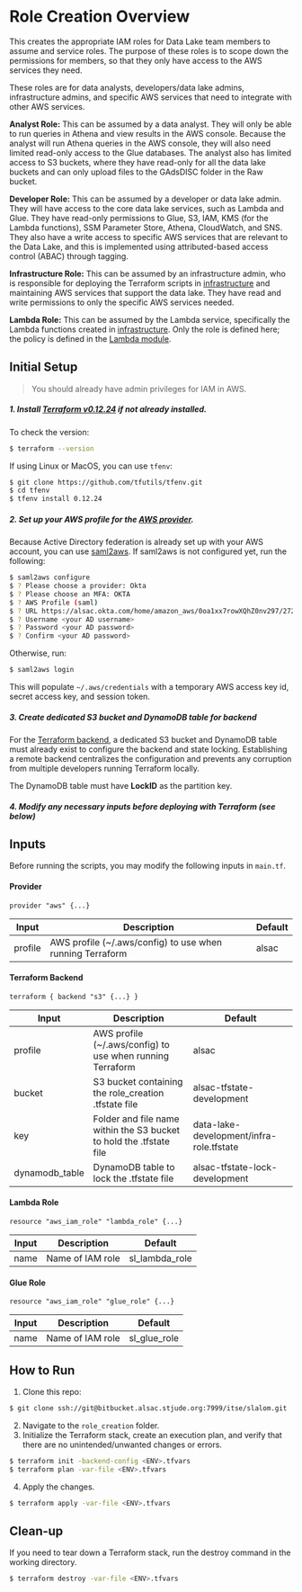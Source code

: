 # Role Creation Overview

This creates the appropriate IAM roles for Data Lake team members to assume and service roles. The purpose of these roles is to scope down the permissions for members, so that they only have access to the AWS services they need.

These roles are for data analysts, developers/data lake admins, infrastructure admins, and specific AWS services that need to integrate with other AWS services.

**Analyst Role:** This can be assumed by a data analyst. They will only be able to run queries in Athena and view results in the AWS console. Because the analyst will run Athena queries in the AWS console, they will also need limited read-only access to the Glue databases. The analyst also has limited access to S3 buckets, where they have read-only for all the data lake buckets and can only upload files to the GAdsDISC folder in the Raw bucket.

**Developer Role:** This can be assumed by a developer or data lake admin. They will have access to the core data lake services, such as Lambda and Glue. They have read-only permissions to Glue, S3, IAM, KMS (for the Lambda functions), SSM Parameter Store, Athena, CloudWatch, and SNS. They also have a write access to specific AWS services that are relevant to the Data Lake, and this is implemented using attributed-based access control (ABAC) through tagging.

**Infrastructure Role:** This can be assumed by an infrastructure admin, who is responsible for deploying the Terraform scripts in [infrastructure](../infrastructure) and maintaining AWS services that support the data lake. They have read and write permissions to only the specific AWS services needed.

**Lambda Role:** This can be assumed by the Lambda service, specifically the Lambda functions created in [infrastructure](../infrastructure/). Only the role is defined here; the policy is defined in the [Lambda module](../infrastructure/modules/lambda/main.tf).

## Initial Setup

> You should already have admin privileges for IAM in AWS.

##### 1. Install [Terraform v0.12.24](https://www.terraform.io/downloads.html) if not already installed.

To check the version:

```bash
$ terraform --version
```

If using Linux or MacOS, you can use `tfenv`:

```bash
$ git clone https://github.com/tfutils/tfenv.git
$ cd tfenv
$ tfenv install 0.12.24
```

##### 2. Set up your AWS profile for the [AWS provider](https://www.terraform.io/docs/providers/aws/index.html).

Because Active Directory federation is already set up with your AWS account, you can use [saml2aws](https://github.com/Versent/saml2aws#install). If saml2aws is not configured yet, run the following:

```bash
$ saml2aws configure
$ ? Please choose a provider: Okta
$ ? Please choose an MFA: OKTA
$ ? AWS Profile (saml)
$ ? URL https://alsac.okta.com/home/amazon_aws/0oa1xx7rowXQhZ0nv297/272
$ ? Username <your AD username>
$ ? Password <your AD password>
$ ? Confirm <your AD password>
```

Otherwise, run:

```bash
$ saml2aws login
```

This will populate `~/.aws/credentials` with a temporary AWS access key id, secret access key, and session token.

##### 3. Create dedicated S3 bucket and DynamoDB table for backend

For the [Terraform backend](https://www.terraform.io/docs/backends/types/s3.html), a dedicated S3 bucket and DynamoDB table must already exist to configure the backend and state locking. Establishing a remote backend centralizes the configuration and prevents any corruption from multiple developers running Terraform locally.

The DynamoDB table must have **LockID** as the partition key.

##### 4. Modify any necessary inputs before deploying with Terraform (see below)

## Inputs

Before running the scripts, you may modify the following inputs in `main.tf`.

#### Provider

`provider "aws" {...}`

| Input   | Description                                               | Default |
| ------- | --------------------------------------------------------- | ------- |
| profile | AWS profile (~/.aws/config) to use when running Terraform | alsac   |

#### Terraform Backend

`terraform { backend "s3" {...} }`

| Input          | Description                                                         | Default                                  |
| -------------- | ------------------------------------------------------------------- | ---------------------------------------- |
| profile        | AWS profile (~/.aws/config) to use when running Terraform           | alsac                                    |
| bucket         | S3 bucket containing the role_creation .tfstate file                | alsac-tfstate-development                |
| key            | Folder and file name within the S3 bucket to hold the .tfstate file | data-lake-development/infra-role.tfstate |
| dynamodb_table | DynamoDB table to lock the .tfstate file                            | alsac-tfstate-lock-development           |

<!-- #### Infrastructure Role

`resource "aws_iam_role" "role" {...}`

| Input     | Description                                                 | Default              |
| --------- | ----------------------------------------------------------- | -------------------- |
| name      | Name of IAM role                                            | sl_infra_team_role   |
| Principal | List of federated IAM users to trust when assuming the role | List of Slalom users |

#### Developer Role

`resource "aws_iam_role" "data_role" {...}`

| Input     | Description                                                 | Default              |
| --------- | ----------------------------------------------------------- | -------------------- |
| name      | Name of IAM role                                            | sl_data_team_role    |
| Principal | List of federated IAM users to trust when assuming the role | List of Slalom users |

#### Analyst Role

`resource "aws_iam_role" "analyst_role" {...}`

| Input     | Description                                                 | Default              |
| --------- | ----------------------------------------------------------- | -------------------- |
| name      | Name of IAM role                                            | sl_analyst_role      |
| Principal | List of federated IAM users to trust when assuming the role | List of Slalom users | -->

#### Lambda Role

`resource "aws_iam_role" "lambda_role" {...}`

| Input | Description      | Default        |
| ----- | ---------------- | -------------- |
| name  | Name of IAM role | sl_lambda_role |

#### Glue Role

`resource "aws_iam_role" "glue_role" {...}`

| Input | Description      | Default      |
| ----- | ---------------- | ------------ |
| name  | Name of IAM role | sl_glue_role |

## How to Run

1. Clone this repo:

```bash
$ git clone ssh://git@bitbucket.alsac.stjude.org:7999/itse/slalom.git
```

2. Navigate to the `role_creation` folder.
3. Initialize the Terraform stack, create an execution plan, and verify that there are no unintended/unwanted changes or errors.

```bash
$ terraform init -backend-config <ENV>.tfvars
$ terraform plan -var-file <ENV>.tfvars
```

4. Apply the changes.

```bash
$ terraform apply -var-file <ENV>.tfvars
```

## Clean-up

If you need to tear down a Terraform stack, run the destroy command in the working directory.

```bash
$ terraform destroy -var-file <ENV>.tfvars
```
